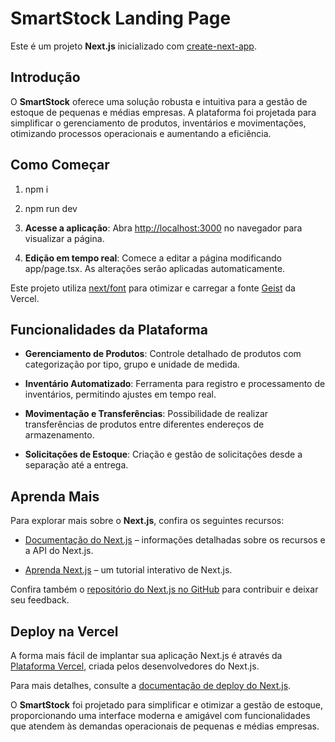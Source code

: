 SmartStock Landing Page
=======================

Este é um projeto **Next.js** inicializado com [create-next-app](https://nextjs.org/docs/app/api-reference/cli/create-next-app).

Introdução
----------

O **SmartStock** oferece uma solução robusta e intuitiva para a gestão de estoque de pequenas e médias empresas. A plataforma foi projetada para simplificar o gerenciamento de produtos, inventários e movimentações, otimizando processos operacionais e aumentando a eficiência.

Como Começar
------------

1.  npm i
   
2. npm run dev 
    
3.  **Acesse a aplicação**: Abra [http://localhost:3000](http://localhost:3000) no navegador para visualizar a página.
    
4.  **Edição em tempo real**: Comece a editar a página modificando app/page.tsx. As alterações serão aplicadas automaticamente.
    

Este projeto utiliza [next/font](https://nextjs.org/docs/app/building-your-application/optimizing/fonts) para otimizar e carregar a fonte [Geist](https://vercel.com/font) da Vercel.

Funcionalidades da Plataforma
-----------------------------

*   **Gerenciamento de Produtos**: Controle detalhado de produtos com categorização por tipo, grupo e unidade de medida.
    
*   **Inventário Automatizado**: Ferramenta para registro e processamento de inventários, permitindo ajustes em tempo real.
    
*   **Movimentação e Transferências**: Possibilidade de realizar transferências de produtos entre diferentes endereços de armazenamento.
    
*   **Solicitações de Estoque**: Criação e gestão de solicitações desde a separação até a entrega.
    

Aprenda Mais
------------

Para explorar mais sobre o **Next.js**, confira os seguintes recursos:

*   [Documentação do Next.js](https://nextjs.org/docs) – informações detalhadas sobre os recursos e a API do Next.js.
    
*   [Aprenda Next.js](https://nextjs.org/learn) – um tutorial interativo de Next.js.
    

Confira também o [repositório do Next.js no GitHub](https://github.com/vercel/next.js) para contribuir e deixar seu feedback.

Deploy na Vercel
----------------

A forma mais fácil de implantar sua aplicação Next.js é através da [Plataforma Vercel](https://vercel.com/new?utm_medium=default-template&filter=next.js&utm_source=create-next-app&utm_campaign=create-next-app-readme), criada pelos desenvolvedores do Next.js.

Para mais detalhes, consulte a [documentação de deploy do Next.js](https://nextjs.org/docs/app/building-your-application/deploying).

O **SmartStock** foi projetado para simplificar e otimizar a gestão de estoque, proporcionando uma interface moderna e amigável com funcionalidades que atendem às demandas operacionais de pequenas e médias empresas.
